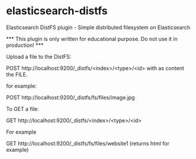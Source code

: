 # elasticsearch-distfs
Elasticsearch DistFS plugin - Simple distributed filesystem on Elasticsearch

*** This plugin is only written for educational purpose. Do not use it in production! ***

Upload a file to the DistFS:

POST http://localhost:9200/_distfs/&lt;index&gt;/&lt;type&gt;/&lt;id&gt; with as content the FILE.

for example:

POST http://localhost:9200/_distfs/fs/files/image.jpg


To GET a file:

GET http://localhost:9200/_distfs/&lt;index&gt;/&lt;type&gt;/&lt;id&gt;

For example

GET http://localhost:9200/_distfs/fs/files/website1 (returns html for example)

